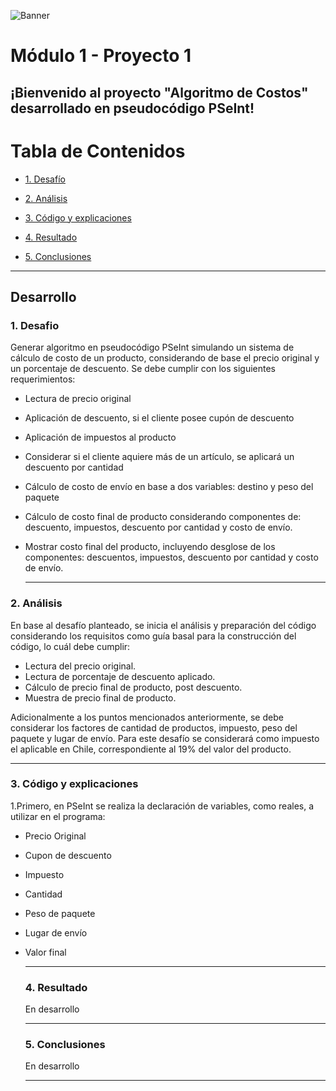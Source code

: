 ![Banner](./images/Banner.png)
# Módulo 1 - Proyecto 1
## ¡Bienvenido al proyecto "Algoritmo de Costos" desarrollado en pseudocódigo PSeInt!
# Tabla de Contenidos
* [1. Desafío](#1-desafío)

* [2. Análisis](#2-analisis)

* [3. Código y explicaciones](#3-codigo-y-explicaciones)

* [4. Resultado](#4-resultado)

* [5. Conclusiones](#5-conclusiones)

****
## Desarrollo

### 1. Desafio
Generar algoritmo en pseudocódigo PSeInt simulando un sistema de cálculo de costo de un producto, considerando de base el precio original y un porcentaje de descuento. Se debe cumplir con los siguientes requerimientos:
- Lectura de precio original
- Aplicación de descuento, si el cliente posee cupón de descuento
- Aplicación de impuestos al producto
- Considerar si el cliente aquiere más de un artículo, se aplicará un descuento por cantidad
- Cálculo de costo de envío en base a dos variables: destino y peso del paquete
- Cálculo de costo final de producto considerando componentes de: descuento, impuestos, descuento por cantidad y costo de envío.
- Mostrar costo final del producto, incluyendo desglose de los componentes: descuentos, impuestos, descuento por cantidad y costo de envío.

  ****
  
### 2. Análisis
En base al desafío planteado, se inicia el análisis y preparación del código considerando los requisitos como guía basal para la construcción del código, lo cuál debe cumplir:
- Lectura del precio original.
- Lectura de porcentaje de descuento aplicado.
- Cálculo de precio final de producto, post descuento.
- Muestra de precio final de producto.

Adicionalmente a los puntos mencionados anteriormente, se debe considerar los factores de cantidad de productos, impuesto, peso del paquete y lugar de envío.
Para este desafío se considerará como impuesto el aplicable en Chile, correspondiente al 19% del valor del producto.

****

### 3. Código y explicaciones

1.Primero, en PSeInt se realiza la declaración de variables, como reales, a utilizar en el programa:
- Precio Original
- Cupon de descuento
- Impuesto
- Cantidad
- Peso de paquete
- Lugar de envío
- Valor final

  ****

  ### 4. Resultado
  En desarrollo

  ****

  ### 5. Conclusiones
  En desarrollo

  ****



